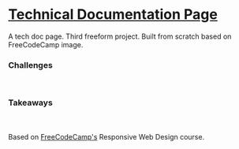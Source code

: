 <h1><a href="https://zacharyjpeter.github.io/FCC-TechDoc">Technical Documentation Page</a></h1>
A tech doc page. Third freeform project. Built from scratch based on FreeCodeCamp image.
<br>
<h3>Challenges</h3>
<br>
<h3>Takeaways</h3>
<br>
<br>
Based on <a href="https://www.freecodecamp.org">FreeCodeCamp's</a> Responsive Web Design course.
